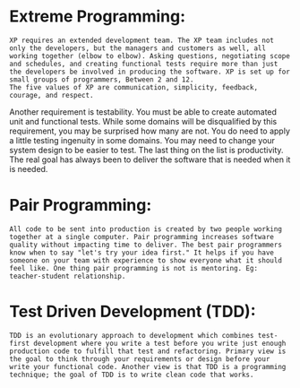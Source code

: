Extreme Programming: 
=============================
	XP requires an extended development team. The XP team includes not only the developers, but the managers and customers as well, all working together (elbow to elbow). Asking questions, negotiating scope and schedules, and creating functional tests require more than just the developers be involved in producing the software. XP is set up for small groups of programmers, Between 2 and 12.
	The five values of XP are communication, simplicity, feedback, courage, and respect. 
Another requirement is testability. You must be able to create automated unit and functional tests. While some domains will be disqualified by this requirement, you may be surprised how many are not. You do need to apply a little testing ingenuity in some domains. You may need to change your system design to be easier to test.
	The last thing on the list is productivity.  The real goal has always been to deliver the software that is needed when it is needed. 

Pair Programming: 
=============================
	All code to be sent into production is created by two people working together at a single computer. Pair programming increases software quality without impacting time to deliver. The best pair programmers know when to say "let's try your idea first." It helps if you have someone on your team with experience to show everyone what it should feel like. One thing pair programming is not is mentoring. Eg: teacher-student relationship.

Test Driven Development (TDD): 
=============================
	TDD is an evolutionary approach to development which combines test-first development where you write a test before you write just enough production code to fulfill that test and refactoring. Primary view is the goal to think through your requirements or design before your write your functional code. Another view is that TDD is a programming technique; the goal of TDD is to write clean code that works. 

